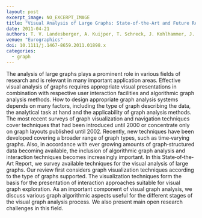 ```yaml
---
layout: post
excerpt_image: NO_EXCERPT_IMAGE
title: "Visual Analysis of Large Graphs: State‐of‐the‐Art and Future Research Challenges"
date: 2011-04-21
authors: T. V. Landesberger, A. Kuijper, T. Schreck, J. Kohlhammer, J. V. Wijk, J. Fekete & D. Fellner
venue: "Eurographics"
doi: 10.1111/j.1467-8659.2011.01898.x
categories:
  - graph
---
```

The analysis of large graphs plays a prominent role in various fields of research and is relevant in many important application areas. Effective visual analysis of graphs requires appropriate visual presentations in combination with respective user interaction facilities and algorithmic graph analysis methods. How to design appropriate graph analysis systems depends on many factors, including the type of graph describing the data, the analytical task at hand and the applicability of graph analysis methods. The most recent surveys of graph visualization and navigation techniques cover techniques that had been introduced until 2000 or concentrate only on graph layouts published until 2002. Recently, new techniques have been developed covering a broader range of graph types, such as time‐varying graphs. Also, in accordance with ever growing amounts of graph‐structured data becoming available, the inclusion of algorithmic graph analysis and interaction techniques becomes increasingly important. In this State‐of‐the‐Art Report, we survey available techniques for the visual analysis of large graphs. Our review first considers graph visualization techniques according to the type of graphs supported. The visualization techniques form the basis for the presentation of interaction approaches suitable for visual graph exploration. As an important component of visual graph analysis, we discuss various graph algorithmic aspects useful for the different stages of the visual graph analysis process. We also present main open research challenges in this field.
